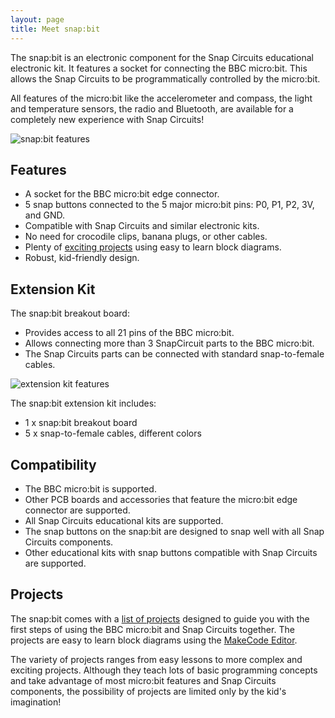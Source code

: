 ```yaml
---
layout: page
title: Meet snap:bit
---
```


The snap:bit is an electronic component for the Snap Circuits educational electronic kit. It features a socket for connecting the BBC micro:bit. This allows the Snap Circuits to be programmatically controlled by the micro:bit.

All features of the micro:bit like the accelerometer and compass, the light and temperature sensors, the radio and Bluetooth, are available for a completely new experience with Snap Circuits!

![snap:bit features](../assets/images/features.jpg)

Features
--------
- A socket for the BBC micro:bit edge connector.
- 5 snap buttons connected to the 5 major micro:bit pins: P0, P1, P2, 3V, and GND.
- Compatible with Snap Circuits and similar electronic kits.
- No need for crocodile clips, banana plugs, or other cables.
- Plenty of [exciting projects](projects) using easy to learn block diagrams.
- Robust, kid-friendly design.

Extension Kit
-------------
The snap:bit breakout board:
- Provides access to all 21 pins of the BBC micro:bit.
- Allows connecting more than 3 SnapCircuit parts to the BBC micro:bit.
- The Snap Circuits parts can be connected with standard snap-to-female cables.

![extension kit features](../assets/images/features-extension-kit.jpg)

The snap:bit extension kit includes:
- 1 x snap:bit breakout board
- 5 x snap-to-female cables, different colors


Compatibility
-------------
- The BBC micro:bit is supported.
- Other PCB boards and accessories that feature the micro:bit edge connector are supported.
- All Snap Circuits educational kits are supported.
- The snap buttons on the snap:bit are designed to snap well with all Snap Circuits components.
- Other educational kits with snap buttons compatible with Snap Circuits are supported.

Projects
--------
The snap:bit comes with a [list of projects](projects) designed to guide you with the first steps of using the BBC micro:bit and Snap Circuits together. The projects are easy to learn block diagrams using the [MakeCode Editor](https://makecode.microbit.org/).

The variety of projects ranges from easy lessons to more complex and exciting projects. Although they teach lots of basic programming concepts and take advantage of most micro:bit features and Snap Circuits components, the possibility of projects are limited only by the kid's imagination!